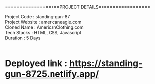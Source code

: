 ===================PROJECT DETAILS==================

Project Code : standing-gun-87<br>
Project Website : americaneagle.com<br>
Cloned Name : AmericanClothing.com<br>
Tech Stacks : HTML, CSS, Javascript<br>
Duration : 5 Days<br><br>

# Deployed link : https://standing-gun-8725.netlify.app/
